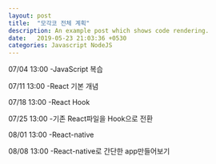 ```yaml
---
layout: post
title:  "모각코 전체 계획"
description: An example post which shows code rendering.
date:   2019-05-23 21:03:36 +0530
categories: Javascript NodeJS
---
```


07/04 13:00 -JavaScript 복습

07/11 13:00 -React 기본 개념

07/18 13:00 -React Hook

07/25 13:00 -기존 React파일을 Hook으로 전환

08/01 13:00 -React-native

08/08 13:00 -React-native로 간단한 app만들어보기